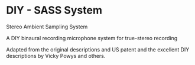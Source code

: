 # DIY - SASS System
Stereo Ambient Sampling System

A DIY binaural recording microphone system for true-stereo recording

Adapted from the original descriptions and US patent and the excellent DIY descriptions by Vicky Powys and others.


